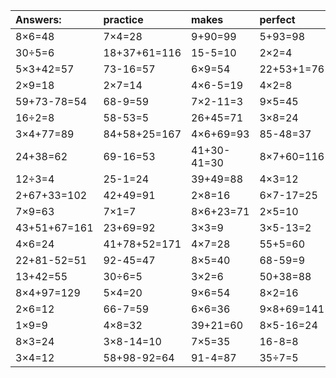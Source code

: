 | Answers: | practice | makes | perfect | ! |
| :--- | :--- | :--- | :--- | :--- |
| 8×6=48 | 7×4=28 | 9+90=99 | 5+93=98 | 4÷2=2 | 
| 30÷5=6 | 18+37+61=116 | 15-5=10 | 2×2=4 | 7×2=14 | 
| 5×3+42=57 | 73-16=57 | 6×9=54 | 22+53+1=76 | 49÷7=7 | 
| 2×9=18 | 2×7=14 | 4×6-5=19 | 4×2=8 | 11+49-31=29 | 
| 59+73-78=54 | 68-9=59 | 7×2-11=3 | 9×5=45 | 14+96+57=167 | 
| 16÷2=8 | 58-53=5 | 26+45=71 | 3×8=24 | 1×6=6 | 
| 3×4+77=89 | 84+58+25=167 | 4×6+69=93 | 85-48=37 | 8×9=72 | 
| 24+38=62 | 69-16=53 | 41+30-41=30 | 8×7+60=116 | 3×9+44=71 | 
| 12÷3=4 | 25-1=24 | 39+49=88 | 4×3=12 | 99+60+91=250 | 
| 2+67+33=102 | 42+49=91 | 2×8=16 | 6×7-17=25 | 9×4=36 | 
| 7×9=63 | 7×1=7 | 8×6+23=71 | 2×5=10 | 97+9+68=174 | 
| 43+51+67=161 | 23+69=92 | 3×3=9 | 3×5-13=2 | 9×7-45=18 | 
| 4×6=24 | 41+78+52=171 | 4×7=28 | 55+5=60 | 5+1=6 | 
| 22+81-52=51 | 92-45=47 | 8×5=40 | 68-59=9 | 56-10=46 | 
| 13+42=55 | 30÷6=5 | 3×2=6 | 50+38=88 | 50+52+3=105 | 
| 8×4+97=129 | 5×4=20 | 9×6=54 | 8×2=16 | 5×8=40 | 
| 2×6=12 | 66-7=59 | 6×6=36 | 9×8+69=141 | 1×5=5 | 
| 1×9=9 | 4×8=32 | 39+21=60 | 8×5-16=24 | 40÷5=8 | 
| 8×3=24 | 3×8-14=10 | 7×5=35 | 16-8=8 | 1×7=7 | 
| 3×4=12 | 58+98-92=64 | 91-4=87 | 35÷7=5 | 1×1=1 | 
